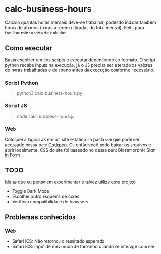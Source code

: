 # calc-business-hours

Calcula quantas horas mensais deve-se trabalhar, podendo indicar também horas de abonos (horas a serem retiradas do total mensal). Feito para facilitar minha vida de calcular.

## Como executar

Basta escolher um dos scripts e executar dependendo do formato. O script python recebe inputs na execução, já o JS precisa ser alterado os valores de horas trabalhadas e de abono antes da execução conforme necessário.

### Script Python

> python3 calc-business-hours.py

### Script JS

> node calc-business-hours.js

### Web

Coloquei a lógica JS em um site estático na pasta `web` que pode ser acessado nessa pen: [Codepen](https://codepen.io/lupo-albi/pen/LYXWNQg). Ou então você pode baixar os arquivos e abrir localmente. CSS do site foi baseado no dessa pen: [Glassmorphic Sign in Form](https://codepen.io/dasshounak/pen/QWKKYdj)

## TODO

Ideias que eu penso em experimentar e talvez utilize esse projeto

- Toggle Dark Mode
- Escolher outro esquema de cores
- Verificar compatibilidade de browsers

## Problemas conhecidos

### Web

- Safari iOS: Não retornou o resultado esperado
- Safari iOS: input de mês muda de tamanho quando se interage com ele
